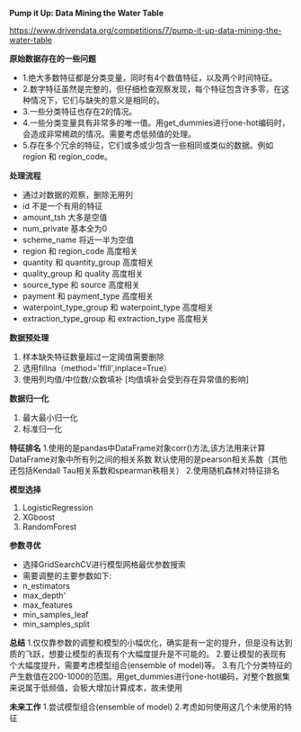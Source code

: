 **Pump it Up: Data Mining the Water Table**

<https://www.drivendata.org/competitions/7/pump-it-up-data-mining-the-water-table>

**原始数据存在的一些问题**
+ 1.绝大多数特征都是分类变量，同时有4个数值特征，以及两个时间特征。
+ 2.数字特征虽然是完整的，但仔细检查观察发现，每个特征包含许多零，在这种情况下，它们与缺失的意义是相同的。
+ 3.一些分类特征也存在2的情况。
+ 4.一些分类变量具有非常多的唯一值。用get_dummies进行one-hot编码时，会造成非常稀疏的情况。需要考虑低频值的处理。
+ 5.存在多个冗余的特征，它们或多或少包含一些相同或类似的数据。例如region 和 region_code。

**处理流程**
+ 通过对数据的观察，删除无用列
+ id 不是一个有用的特征
+ amount_tsh 大多是空值
+ num_private 基本全为0 
+ scheme_name 将近一半为空值
+ region 和 region_code 高度相关
+ quantity 和 quantity_group 高度相关
+ quality_group 和 quality 高度相关
+ source_type 和 source 高度相关
+ payment 和 payment_type 高度相关
+ waterpoint_type_group 和 waterpoint_type 高度相关
+ extraction_type_group 和 extraction_type 高度相关

**数据预处理**
1. 样本缺失特征数量超过一定阈值需要删除
2. 选用fillna（method='ffill',inplace=True）
3. 使用列均值/中位数/众数填补 [均值填补会受到存在异常值的影响]

**数据归一化**
1. 最大最小归一化
2. 标准归一化

**特征排名**
1.使用的是pandas中DataFrame对象corr()方法,该方法用来计算DataFrame对象中所有列之间的相关系数
默认使用的是pearson相关系数（其他还包括Kendall Tau相关系数和spearman秩相关）
2.使用随机森林对特征排名

**模型选择**
1. LogisticRegression
2. XGboost
3. RandomForest

**参数寻优**
+ 选择GridSearchCV进行模型网格最优参数搜索
+ 需要调整的主要参数如下:
+ n_estimators
+ max_depth'       
+ max_features
+ min_samples_leaf
+ min_samples_split

**总结**
1.仅仅靠参数的调整和模型的小幅优化，确实是有一定的提升，但是没有达到质的飞跃，想要让模型的表现有个大幅度提升是不可能的。
2.要让模型的表现有个大幅度提升，需要考虑模型组合(ensemble of model)等。
3.有几个分类特征的产生数值在200-1000的范围。用get_dummies进行one-hot编码，对整个数据集来说属于低频值，会极大增加计算成本，故未使用

**未来工作**
1.尝试模型组合(ensemble of model)
2.考虑如何使用这几个未使用的特征
